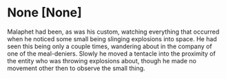 # None [None]
Malaphet had been, as was his custom, watching everything that occurred when he noticed some small being slinging explosions into space. He had seen this being only a couple times, wandering about in the company of one of the meal-deniers. Slowly he moved a tentacle into the proximity of the entity who was throwing explosions about, though he made no movement other then to observe the small thing.
